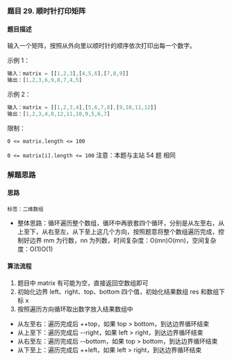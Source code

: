 ### 题目 29. 顺时针打印矩阵 
#### 题目描述
输入一个矩阵，按照从外向里以顺时针的顺序依次打印出每一个数字。

示例 1：

```js
输入：matrix = [[1,2,3],[4,5,6],[7,8,9]]
输出：[1,2,3,6,9,8,7,4,5]
```
示例 2：

```js
输入：matrix = [[1,2,3,4],[5,6,7,8],[9,10,11,12]]
输出：[1,2,3,4,8,12,11,10,9,5,6,7]
```
限制：

`0 <= matrix.length <= 100`

`0 <= matrix[i].length <= 100`
注意：本题与主站 54 题 相同

### 解题思路
#### 思路
`标签：二维数组`
- 整体思路：循环遍历整个数组，循环中再嵌套四个循环，分别是从左至右，从上至下，从右至左，从下至上这几个方向，按照题意将整个数组遍历完成，控制好边界
mm 为行数，nn 为列数，时间复杂度：O(mn)O(mn)，空间复杂度：O(1)O(1)
#### 算法流程
1. 题目中 matrix 有可能为空，直接返回空数组即可
2. 初始化边界 left、right、top、bottom 四个值，初始化结果数组 res 和数组下标 x
3. 按照遍历方向循环取出数字放入结果数组中
- 从左至右：遍历完成后 ++top，如果 top > bottom​，到达边界循环结束
- 从上至下：遍历完成后 --right，如果 left > right​，到达边界循环结束
- 从右至左：遍历完成后 --bottom，如果 top > bottom​，到达边界循环结束
- 从下至上：遍历完成后 ++left，如果 left > right​，到达边界循环结束

